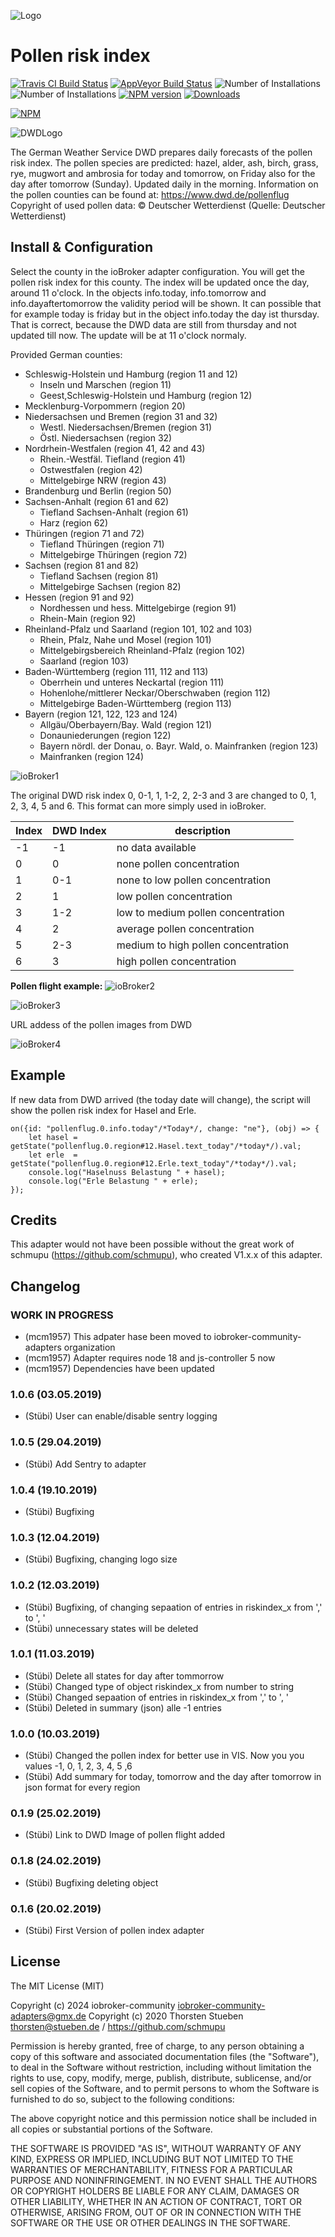 ![Logo](admin/pollenflug.png)
# Pollen risk index

[![Travis CI Build Status](https://travis-ci.org/schmupu/ioBroker.pollenflug.svg?branch=master)](https://travis-ci.org/schmupu/ioBroker.pollenflug)
[![AppVeyor Build Status](https://ci.appveyor.com/api/projects/status/github/schmupu/ioBroker.pollenflug?branch=master&svg=true)](https://ci.appveyor.com/project/schmupu/ioBroker-pollenflug/)
![Number of Installations](http://iobroker.live/badges/pollenflug-installed.svg) ![Number of Installations](http://iobroker.live/badges/pollenflug-stable.svg) [![NPM version](http://img.shields.io/npm/v/iobroker.pollenflug.svg)](https://www.npmjs.com/package/iobroker.pollenflug)
[![Downloads](https://img.shields.io/npm/dm/iobroker.pollenflug.svg)](https://www.npmjs.com/package/iobroker.pollenflug)

[![NPM](https://nodei.co/npm/iobroker.pollenflug.png?downloads=true)](https://nodei.co/npm/iobroker.pollenflug/)


![DWDLogo](docs/dwdlogo.png)

The German Weather Service DWD prepares daily forecasts of the pollen risk index.
The pollen species are predicted: hazel, alder, ash, birch, grass, rye, mugwort and
ambrosia for today and tomorrow, on Friday also for the day after tomorrow (Sunday).
Updated daily in the morning.
Information on the pollen counties can be found at: https://www.dwd.de/pollenflug
Copyright of used pollen data: © Deutscher Wetterdienst (Quelle: Deutscher Wetterdienst)

## Install & Configuration
Select the county in the ioBroker adapter
configuration. You will get the pollen risk index for this county. The index will be updated 
once the day, around 11 o'clock.
In the objects info.today, info.tomorrow and info.dayaftertomorrow the validity period will be shown.
It can possible that for example today is friday but in the object info.today the day ist thursday. 
That is correct, because the DWD data are still from thursday and not updated till now. The update will be
at 11 o'clock normaly.  

Provided German counties:

* Schleswig-Holstein und Hamburg (region 11 and 12)
    * Inseln und Marschen (region 11)
    * Geest,Schleswig-Holstein und Hamburg (region 12)
* Mecklenburg-Vorpommern  (region 20)
* Niedersachsen und Bremen  (region 31 and 32)
    * Westl. Niedersachsen/Bremen (region 31)
    * Östl. Niedersachsen (region 32)
* Nordrhein-Westfalen (region 41, 42 and 43)
    * Rhein.-Westfäl. Tiefland (region 41)
    * Ostwestfalen (region 42)
    * Mittelgebirge NRW (region 43)
* Brandenburg und Berlin (region 50)
* Sachsen-Anhalt  (region 61 and 62)
    * Tiefland Sachsen-Anhalt (region 61)
    * Harz (region 62)
* Thüringen (region 71 and 72)
    * Tiefland Thüringen (region 71)
    * Mittelgebirge Thüringen (region 72)
* Sachsen  (region 81 and 82)
    * Tiefland Sachsen (region 81)
    * Mittelgebirge Sachsen (region 82)
* Hessen  (region 91 and 92)
    * Nordhessen und hess. Mittelgebirge (region 91)
    * Rhein-Main (region 92)
* Rheinland-Pfalz und Saarland  (region 101, 102 and 103)
    * Rhein, Pfalz, Nahe und Mosel (region 101)
    * Mittelgebirgsbereich Rheinland-Pfalz (region 102)
    * Saarland (region 103)
* Baden-Württemberg  (region 111, 112 and 113)
    * Oberrhein und unteres Neckartal (region 111)
    * Hohenlohe/mittlerer Neckar/Oberschwaben (region 112)
    * Mittelgebirge Baden-Württemberg (region 113)
* Bayern (region 121, 122, 123 and 124)
    * Allgäu/Oberbayern/Bay. Wald (region 121)
    * Donauniederungen (region 122)
    * Bayern nördl. der Donau, o. Bayr. Wald, o. Mainfranken (region 123)
    * Mainfranken (region 124)

![ioBroker1](docs/iobroker-pollenflug1.png)

The original DWD risk index 0, 0-1, 1, 1-2, 2, 2-3 and 3 are changed to 0, 1, 2, 3, 4, 5 and 6. 
This format can more simply used in ioBroker.  

| Index | DWD Index | description                      	  |
|-----	|---------- |------------------------------------ |
| -1   	| -1        | no data available                   |
| 0   	| 0         | none pollen concentration           | 
| 1 	| 0-1       | none to low pollen concentration    | 
| 2   	| 1         | low pollen concentration        	  | 
| 3 	| 1-2       | low to medium pollen concentration  | 
| 4   	| 2         | average pollen concentration        | 
| 5 	| 2-3       | medium to high pollen concentration | 
| 6   	| 3         | high pollen concentration           |

**Pollen flight example:**
![ioBroker2](docs/iobroker-pollenflug2.png)

![ioBroker3](docs/iobroker-pollenflug3.png)

URL addess of the pollen images from DWD

![ioBroker4](https://www.dwd.de/DWD/warnungen/medizin/pollen/pollen_1_0.png)

## Example
If new data from DWD arrived (the today date will change), the script will show the 
pollen risk index for Hasel and Erle. 

```
on({id: "pollenflug.0.info.today"/*Today*/, change: "ne"}, (obj) => {
    let hasel = getState("pollenflug.0.region#12.Hasel.text_today"/*today*/).val;
    let erle  = getState("pollenflug.0.region#12.Erle.text_today"/*today*/).val;
    console.log("Haselnuss Belastung " + hasel);
    console.log("Erle Belastung " + erle);
});
```

## Credits

This adapter would not have been possible without the great work of schmupu (https://github.com/schmupu), who created V1.x.x of this adapter.

## Changelog
<!--
	Placeholder for the next version (at the beginning of the line):
    ### **WORK IN PROGRESS**
-->
### **WORK IN PROGRESS**
* (mcm1957) This adpater hase been moved to iobroker-community-adapters organization
* (mcm1957) Adapter requires node 18 and js-controller 5 now
* (mcm1957) Dependencies have been updated

### 1.0.6 (03.05.2019)
* (Stübi) User can enable/disable sentry logging

### 1.0.5 (29.04.2019)
* (Stübi) Add Sentry to adapter

### 1.0.4 (19.10.2019)
* (Stübi) Bugfixing

### 1.0.3 (12.04.2019)
* (Stübi) Bugfixing, changing logo size

### 1.0.2 (12.03.2019)
* (Stübi) Bugfixing, of changing sepaation of entries in riskindex_x from ',' to ', '
* (Stübi) unnecessary states will be deleted

### 1.0.1 (11.03.2019)
* (Stübi) Delete all states for day after tommorrow 
* (Stübi) Changed type of object riskindex_x from number to string
* (Stübi) Changed sepaation of entries in riskindex_x from ',' to ', '
* (Stübi) Deleted in summary (json) alle -1 entries

### 1.0.0 (10.03.2019)
* (Stübi) Changed the pollen index for better use in VIS. Now you you values -1, 0, 1, 2, 3, 4, 5 ,6
* (Stübi) Add summary for today, tomorrow and the day after tomorrow in json format for every region

### 0.1.9 (25.02.2019)
* (Stübi) Link to DWD Image of pollen flight added

### 0.1.8 (24.02.2019)
* (Stübi) Bugfixing deleting object

### 0.1.6 (20.02.2019)
* (Stübi) First Version of pollen index adapter


## License
The MIT License (MIT)

Copyright (c) 2024 iobroker-community <iobroker-community-adapters@gmx.de>
Copyright (c) 2020 Thorsten Stueben <thorsten@stueben.de> / <https://github.com/schmupu>

Permission is hereby granted, free of charge, to any person obtaining a copy
of this software and associated documentation files (the "Software"), to deal
in the Software without restriction, including without limitation the rights
to use, copy, modify, merge, publish, distribute, sublicense, and/or sell
copies of the Software, and to permit persons to whom the Software is
furnished to do so, subject to the following conditions:

The above copyright notice and this permission notice shall be included in
all copies or substantial portions of the Software.

THE SOFTWARE IS PROVIDED "AS IS", WITHOUT WARRANTY OF ANY KIND, EXPRESS OR
IMPLIED, INCLUDING BUT NOT LIMITED TO THE WARRANTIES OF MERCHANTABILITY,
FITNESS FOR A PARTICULAR PURPOSE AND NONINFRINGEMENT. IN NO EVENT SHALL THE
AUTHORS OR COPYRIGHT HOLDERS BE LIABLE FOR ANY CLAIM, DAMAGES OR OTHER
LIABILITY, WHETHER IN AN ACTION OF CONTRACT, TORT OR OTHERWISE, ARISING FROM,
OUT OF OR IN CONNECTION WITH THE SOFTWARE OR THE USE OR OTHER DEALINGS IN
THE SOFTWARE.
